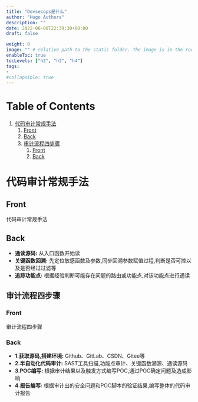 ```yaml
---
title: "Devsecops是什么"
author: "Hugo Authors"
description: ""
date: 2022-06-08T22:39:30+08:00
draft: false

weight: 0
image: "" # relative path to the static folder. The image is in the root/static/images folder.
enableToc: true
tocLevels: ["h2", "h3", "h4"]
tags:
-
#collapsible: true
---
```




# Table of Contents

1.  [代码审计常规手法](#orgb5a227d)
    1.  [Front](#org5e57c66)
    2.  [Back](#org634603f)
    3.  [审计流程四步骤](#org60c84f5)
        1.  [Front](#org43a5a2e)
        2.  [Back](#orgceb20ad)



<a id="orgb5a227d"></a>

# 代码审计常规手法


<a id="org5e57c66"></a>

## Front

代码审计常规手法


<a id="org634603f"></a>

## Back

-   **通读源码:** 从入口函数开始读
-   **关键函数回溯:** 先定位敏感函数及参数,同步回溯参数赋值过程,判断是否可控以及是否经过过滤等
-   **追踪功能点:** 根据经验判断可能存在问题的路由或功能点,对该功能点进行通读


<a id="org60c84f5"></a>

## 审计流程四步骤


<a id="org43a5a2e"></a>

### Front

审计流程四步骤


<a id="orgceb20ad"></a>

### Back

-   **1.获取源码,搭建环境:** Github、GitLab、CSDN、Gitee等
-   **2.半自动化代码审计:** SAST工具扫描,功能点审计、关键函数溯源、通读源码
-   **3.POC编写:** 根据审计结果以及触发方式编写POC,通过POC确定问题及造成影响
-   **4.报告编写:** 根据审计出的安全问题和POC脚本的验证结果,编写整体的代码审计报告


